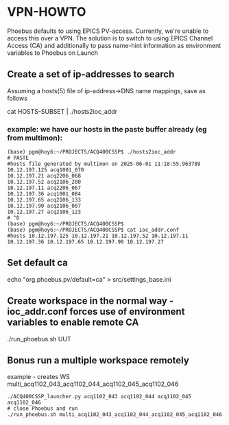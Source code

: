 # VPN-HOWTO

Phoebus defaults to using EPICS PV-access. Currently, we're unable to access this over a VPN.
The solution is to switch to using EPICS Channel Access (CA) and additionally to pass name-hint information
as environment variables to Phoebus on Launch

## Create a set of ip-addresses to search

Assuming a hosts(5) file of ip-address->DNS name mappings, save as follows

cat HOSTS-SUBSET | ./hosts2ioc_addr

### example: we have our hosts in the paste buffer already (eg from multimon):
```
(base) pgm@hoy6:~/PROJECTS/ACQ400CSSP$ ./hosts2ioc_addr
# PASTE
#hosts file generated by multimon on 2025-06-01 11:18:55.963789
10.12.197.125 acq1001_070
10.12.197.21 acq2206_068
10.12.197.52 acq2106_280
10.12.197.11 acq2206_067
10.12.197.36 acq1001_084
10.12.197.65 acq2106_133
10.12.197.90 acq2106_007
10.12.197.27 acq2106_123
# ^D
(base) pgm@hoy6:~/PROJECTS/ACQ400CSSP$
(base) pgm@hoy6:~/PROJECTS/ACQ400CSSP$ cat ioc_addr.conf
#hosts 10.12.197.125 10.12.197.21 10.12.197.52 10.12.197.11 10.12.197.36 10.12.197.65 10.12.197.90 10.12.197.27
```

## Set default ca

echo "org.phoebus.pv/default=ca" > src/settings_base.ini

## Create workspace in the normal way - ioc_addr.conf forces use of environment variables to enable remote CA

./run_phoebus.sh UUT


## Bonus run a multiple workspace remotely

example - creates WS multi_acq1102_043_acq1102_044_acq1102_045_acq1102_046
```
./ACQ400CSSP_launcher.py acq1102_043 acq1102_044 acq1102_045 acq1102_046
# close Phoebus and run
./run_phoebus.sh multi_acq1102_043_acq1102_044_acq1102_045_acq1102_046
```


